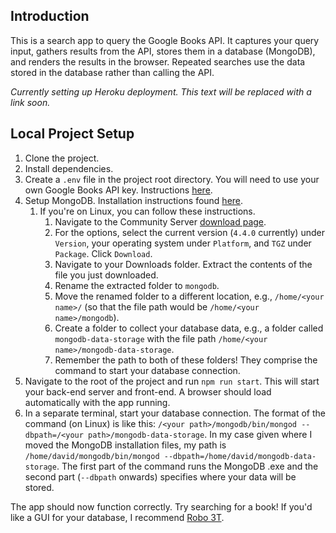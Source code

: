 ## Introduction

This is a search app to query the Google Books API. It captures your query input, gathers results from the API, stores them in a database (MongoDB), and renders the results in the browser. Repeated searches use the data stored in the database rather than calling the API.

_Currently setting up Heroku deployment. This text will be replaced with a link soon._

## Local Project Setup

1. Clone the project.
2. Install dependencies.
3. Create a `.env` file in the project root directory. You will need to use your own Google Books API key. Instructions [here](https://developers.google.com/books/docs/v1/using#APIKey).
4. Setup MongoDB. Installation instructions found [here](https://docs.mongodb.com/guides/server/install/).
   1. If you're on Linux, you can follow these instructions.
      1. Navigate to the Community Server [download page](https://www.mongodb.com/try/download/community).
      2. For the options, select the current version (`4.4.0` currently) under `Version`, your operating system under `Platform`, and `TGZ` under `Package`. Click `Download`.
      3. Navigate to your Downloads folder. Extract the contents of the file you just downloaded.
      4. Rename the extracted folder to `mongodb`.
      5. Move the renamed folder to a different location, e.g., `/home/<your name>/` (so that the file path would be `/home/<your name>/mongodb`).
      6. Create a folder to collect your database data, e.g., a folder called `mongodb-data-storage` with the file path `/home/<your name>/mongodb-data-storage`.
      7. Remember the path to both of these folders! They comprise the command to start your database connection.
5. Navigate to the root of the project and run `npm run start`. This will start your back-end server and front-end. A browser should load automatically with the app running.
6. In a separate terminal, start your database connection. The format of the command (on Linux) is like this: `/<your path>/mongodb/bin/mongod --dbpath=/<your path>/mongodb-data-storage`. In my case given where I moved the MongoDB installation files, my path is `/home/david/mongodb/bin/mongod --dbpath=/home/david/mongodb-data-storage`. The first part of the command runs the MongoDB .exe and the second part (`--dbpath` onwards) specifies where your data will be stored.

The app should now function correctly. Try searching for a book! If you'd like a GUI for your database, I recommend [Robo 3T](https://robomongo.org/).
